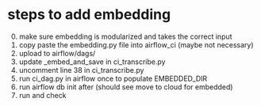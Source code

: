 # steps to add embedding
0. make sure embedding is modularized and takes the correct input
1. copy paste the embedding.py file into airflow_ci (maybe not necessary)
2. upload to airflow/dags/
3. update _embed_and_save in ci_transcribe.py
4. uncomment line 38 in ci_transcribe.py
5. run ci_dag.py in airflow once to populate EMBEDDED_DIR
6. run airflow db init after (should see move to cloud for embedded)
7. run and check